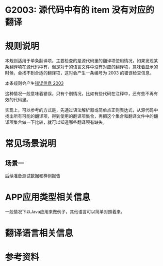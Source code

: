 # G2003: 源代码中有的 item 没有对应的翻译

# 规则说明

本规则适用于单条翻译项，主要检查的是源代码里的翻译项使用情况，如果发现某条翻译项在源代码中有，但是对于的语言文件中没有对应的翻译项，意味着显示的时候，会找不到合适的翻译项，这时会产生一条编号为 2003 的错误检查信息。

本条规则会产生[错误信息 2003](../error_info.md#2003源代码中有的-item-没有对应的翻译)

这种情况一般意味着错误，只有个别情况，比如有些代码在注释中，还有些不再有效的代码里。

实现上，可以参考的方式是，先通过语法解析器或简单点正则表达式，从源代码中找出所有可能的翻译项，得到使用的翻译项集合，再把这个集合和翻译文件中的翻译项集合做一下比较，就可以知道哪些翻译项有缺失。

# 常见场景说明

## 场景一

后续准备测试数据和样例报告


# APP应用类型相关信息

一般情况下以Java应用来做例子，其他语言可以简单对照着来。

# 翻译语言相关信息


# 参考资料

